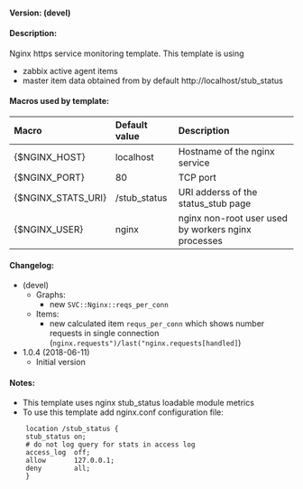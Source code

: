 #### Version: (devel)

#### Description:
Nginx https service monitoring template. This template is using
- zabbix active agent items
- master item data obtained from by default http://localhost/stub_status

#### Macros used by template:

| Macro              | Default value       | Description                                         |
| :----------------- | :------------------ | :-------------------------------------------------- |
| {$NGINX_HOST}      | localhost           | Hostname of the nginx service                       |
| {$NGINX_PORT}      | 80                  | TCP port                                            |
| {$NGINX_STATS_URI} | /stub_status        | URI adderss of the status_stub page                 |
| {$NGINX_USER}      | nginx               | nginx non-root user used by workers nginx processes |

#### Changelog:
- (devel)
  - Graphs:
    - new ```SVC::Nginx::reqs_per_conn```
  - Items:
    - new calculated item ```requs_per_conn``` which shows number requests in single connection (```nginx.requests")/last("nginx.requests[handled]```)
- 1.0.4 (2018-06-11)
  - Initial version

#### Notes:
- This template uses nginx stub_status loadable module metrics
- To use this template add nginx.conf configuration file:
```
    location /stub_status {
	stub_status	on;
	# do not log query for stats in access log
	access_log	off;
	allow		127.0.0.1;
	deny		all;
    }
```
